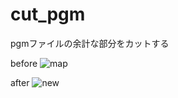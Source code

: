 # cut_pgm
pgmファイルの余計な部分をカットする

before
![map](https://user-images.githubusercontent.com/73636802/145337453-297813a1-7c75-4a8c-a4ab-3219d573d27a.png)

after
![new](https://user-images.githubusercontent.com/73636802/145337392-0cabd967-f67b-4ee1-be4d-d645f18af140.png) 


